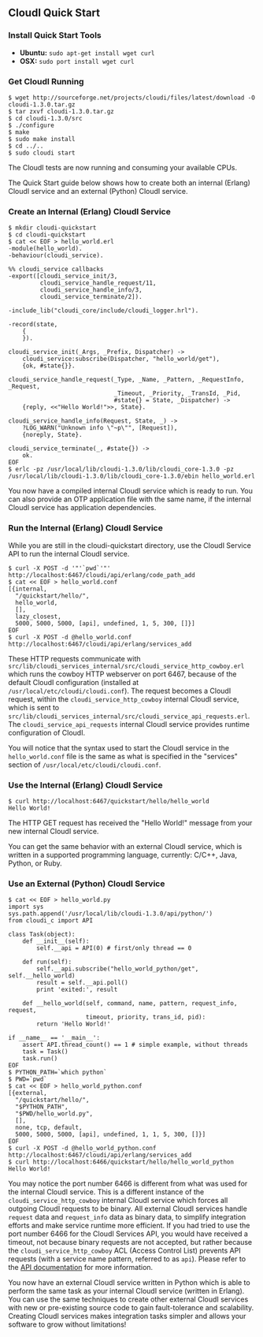 ## CloudI Quick Start

### Install Quick Start Tools

* **Ubuntu:** `sudo apt-get install wget curl`
* **OSX:**    `sudo port install wget curl`

### Get CloudI Running

    $ wget http://sourceforge.net/projects/cloudi/files/latest/download -O cloudi-1.3.0.tar.gz
    $ tar zxvf cloudi-1.3.0.tar.gz
    $ cd cloudi-1.3.0/src
    $ ./configure
    $ make
    $ sudo make install
    $ cd ../..
    $ sudo cloudi start

The CloudI tests are now running and consuming your available CPUs.

The Quick Start guide below shows how to create both an internal (Erlang) CloudI service and an external (Python) CloudI service.

### Create an Internal (Erlang) CloudI Service

    $ mkdir cloudi-quickstart
    $ cd cloudi-quickstart
    $ cat << EOF > hello_world.erl
    -module(hello_world).
    -behaviour(cloudi_service).

    %% cloudi_service callbacks
    -export([cloudi_service_init/3,
             cloudi_service_handle_request/11,
             cloudi_service_handle_info/3,
             cloudi_service_terminate/2]).
    
    -include_lib("cloudi_core/include/cloudi_logger.hrl").
    
    -record(state,
        {
        }).
    
    cloudi_service_init(_Args, _Prefix, Dispatcher) ->
        cloudi_service:subscribe(Dispatcher, "hello_world/get"),
        {ok, #state{}}.
    
    cloudi_service_handle_request(_Type, _Name, _Pattern, _RequestInfo, _Request,
                                  _Timeout, _Priority, _TransId, _Pid,
                                  #state{} = State, _Dispatcher) ->
        {reply, <<"Hello World!">>, State}.
    
    cloudi_service_handle_info(Request, State, _) ->
        ?LOG_WARN("Unknown info \"~p\"", [Request]),
        {noreply, State}.
    
    cloudi_service_terminate(_, #state{}) ->
        ok.
    EOF
    $ erlc -pz /usr/local/lib/cloudi-1.3.0/lib/cloudi_core-1.3.0 -pz /usr/local/lib/cloudi-1.3.0/lib/cloudi_core-1.3.0/ebin hello_world.erl

You now have a compiled internal CloudI service which is ready to run.  You can also provide an OTP application file with the same name, if the internal CloudI service has application dependencies.

### Run the Internal (Erlang) CloudI Service

While you are still in the cloudi-quickstart directory, use the CloudI Service API to run the internal CloudI service.

    $ curl -X POST -d '"'`pwd`'"' http://localhost:6467/cloudi/api/erlang/code_path_add
    $ cat << EOF > hello_world.conf
    [{internal,
      "/quickstart/hello/",
      hello_world,
      [],
      lazy_closest,
      5000, 5000, 5000, [api], undefined, 1, 5, 300, []}]
    EOF
    $ curl -X POST -d @hello_world.conf http://localhost:6467/cloudi/api/erlang/services_add

These HTTP requests communicate with `src/lib/cloudi_services_internal/src/cloudi_service_http_cowboy.erl` which runs the cowboy HTTP webserver on port 6467, because of the default CloudI configuration (installed at `/usr/local/etc/cloudi/cloudi.conf`).  The request becomes a CloudI request, within the `cloudi_service_http_cowboy` internal CloudI service, which is sent to `src/lib/cloudi_services_internal/src/cloudi_service_api_requests.erl`.  The `cloudi_service_api_requests` internal CloudI service provides runtime configuration of CloudI.

You will notice that the syntax used to start the CloudI service in the `hello_world.conf` file is the same as what is specified in the "services" section of `/usr/local/etc/cloudi/cloudi.conf`.

### Use the Internal (Erlang) CloudI Service

    $ curl http://localhost:6467/quickstart/hello/hello_world
    Hello World!

The HTTP GET request has received the "Hello World!" message from your new internal CloudI service.

You can get the same behavior with an external CloudI service, which is written in a supported programming language, currently: C/C++, Java, Python, or Ruby.

### Use an External (Python) CloudI Service

    $ cat << EOF > hello_world.py
    import sys
    sys.path.append('/usr/local/lib/cloudi-1.3.0/api/python/')
    from cloudi_c import API
    
    class Task(object):
        def __init__(self):
            self.__api = API(0) # first/only thread == 0
    
        def run(self):
            self.__api.subscribe("hello_world_python/get", self.__hello_world)
            result = self.__api.poll()
            print 'exited:', result
    
        def __hello_world(self, command, name, pattern, request_info, request,
                          timeout, priority, trans_id, pid):
            return 'Hello World!'
    
    if __name__ == '__main__':
        assert API.thread_count() == 1 # simple example, without threads
        task = Task()
        task.run()
    EOF
    $ PYTHON_PATH=`which python`
    $ PWD=`pwd`
    $ cat << EOF > hello_world_python.conf
    [{external,
      "/quickstart/hello/",
      "$PYTHON_PATH",
      "$PWD/hello_world.py",
      [],
      none, tcp, default,
      5000, 5000, 5000, [api], undefined, 1, 1, 5, 300, []}]
    EOF
    $ curl -X POST -d @hello_world_python.conf http://localhost:6467/cloudi/api/erlang/services_add
    $ curl http://localhost:6466/quickstart/hello/hello_world_python
    Hello World!

You may notice the port number 6466 is different from what was used for the internal CloudI service.  This is a different instance of the `cloudi_service_http_cowboy` internal CloudI service which forces all outgoing CloudI requests to be binary.  All external CloudI services handle `request` data and `request_info` data as binary data, to simplify integration efforts and make service runtime more efficient.  If you had tried to use the port number 6466 for the CloudI Services API, you would have received a timeout, not because binary requests are not accepted, but rather because the `cloudi_service_http_cowboy` ACL (Access Control List) prevents API requests (with a service name pattern, referred to as `api`).  Please refer to the [API documentation](http://cloudi.org/api.html#1_Intro) for more information.

You now have an external CloudI service written in Python which is able to perform the same task as your internal CloudI service (written in Erlang).  You can use the same techniques to create other external CloudI services with new or pre-existing source code to gain fault-tolerance and scalability.  Creating CloudI services makes integration tasks simpler and allows your software to grow without limitations!

